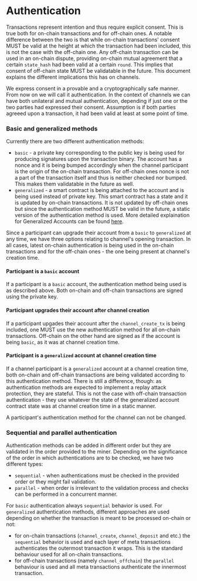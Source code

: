 # Authentication

Transactions represent intention and thus require explicit consent. This is
true both for on-chain transactions and for off-chain ones. A notable
difference between the two is that while on-chain transactions' consent MUST
be valid at the height at which the transaction had been included, this is
not the case with the off-chain one. Any off-chain transaction can be used in
an on-chain dispute, providing on-chain mutual agreement that a certain
`state_hash` had been valid at a certain `round`. This implies that consent of
off-chain state MUST be validatable in the future. This document explains the
different implications this has on channels.

We express consent in a provable and a cryptographically safe manner. From now
on we will call it authentication. In the context of channels we can have
both unilateral and mutual authentication, depending if just one or the two
parties had expressed their consent. Assumption is if both parties agreeed
upon a transaction, it had been valid at least at some point of time.

### Basic and generalized methods

Currently there are two different authentication methods:

* `basic` - a private key corresponding to the public key is being used for
  producing signatures upon the transaction binary. The account has a nonce
  and it is being bumped accordingly when the channel participant is the
  origin of the on-chain transaction. For off-chain ones nonce is not a part
  of the transaction itself and thus is neither checked nor bumped. This makes
  them validatable in the future as well.
* `generalized` - a smart contract is being attached to the account and is
  being used instead of private key. This smart contract has a state and it is
  updated by on-chain transactions. It is not updated by off-chain ones but
  since the authentication method MUST be valid in the future, a static
  version of the authentication method is used. More detailed explaination for
  Generalized Accounts can be found [here](../generalized_accounts/generalized_accounts.md).

Since a participant can upgrade their account from a `basic` to `generalized`
at any time, we have three options relating to channel's opening transaction.
In all cases, latest on-chain authentication is being used in the on-chain
transactions and for the off-chain ones - the one being present at channel's
creation time.


#### Participant is a `basic` account

If a participant is a `basic` account, the authentication method being used
is as described above. Both on-chain and off-chain transactions are signed
using the private key.

#### Participant upgrades their account after channel creation

If a participant upgades their account after the `channel_create_tx` is being
included, one MUST use the new authentication method for all on-chain
transactions. Off-chain on the other hand are signed as if the account is
being `basic`, as it was at channel creation time.

#### Participant is a `generalized` account at channel creation time

If a channel participant is a `generalized` account at a channel creation
time, both on-chain and off-chain transactions are being validated according
to this authentication method. There is still a difference, though: as
authentication methods are expected to implement a replay attack protection,
they are stateful. This is not the case with off-chain transaction
authentication - they use whatever the state of the generalized account
contract state was at channel creation time in a static manner.

A participant's authentication method for the channel can not be changed.

### Sequential and parallel authentication

Authentication methods can be added in different order but they are validated
in the order provided to the miner. Depending on the significance of the order
in which authentications are to be checked, we have two different types:

* `sequential` - when authentications must be checked in the provided order or
  they might fail validation.
* `parallel` - when order is irrelevant to the validation process and checks
  can be performed in a concurrent manner.

For `basic` authentication always `sequential` behavior is used.
For `generalized` authentication methods, different approaches are used
depending on whether the transaction is meant to be processed on-chain or not:

* for on-chain transactions (`channel_create`, `channel_deposit` and etc.) the
  `sequential` behavior is used and each layer of meta transactions
  authenticates the outermost transaction it wraps. This is the standard
  behaviour used for all on-chain transactions.
* for off-chain transactions (namely `channel_offchain`) the `parallel`
  behaviour is used and all meta transactions authenticate the innermost
  transaction.


